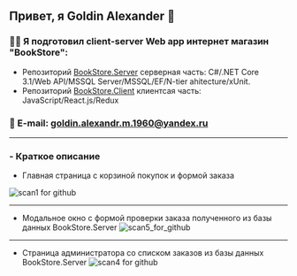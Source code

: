## Привет, я  Goldin Alexander :wave:

### :man_technologist: Я подготовил client-server Web app интернет магазин "BookStore":  
- Репозиторий [BookStore.Server](https://github.com/GoldinAlexander/BookStore.Server) серверная часть: C#/.NET Core 3.1/Web API/MSSQL Server/MSSQL/EF/N-tier ahitecture/xUnit.
- Репозиторий [BookStore.Client](https://github.com/GoldinAlexander/BookStore.Client) клиентсая часть: JavaScript/React.js/Redux

### :email: E-mail: goldin.alexandr.m.1960@yandex.ru

___
### - Краткое описание

* Главная страница с корзиной покупок и формой заказа

![scan1 for github](https://user-images.githubusercontent.com/75939181/161836623-1c1c30ce-17a5-4ead-9552-9a42d92efc4a.JPG)
___
* Модальное окно с формой проверки заказа полученного из базы данных BookStore.Server 
![scan5_for_github](https://user-images.githubusercontent.com/75939181/162013676-4c738ec0-0e59-4d8f-a0b0-9290e83bc60a.JPG)
___
- Страница администратора со списком заказов из базы данных BookStore.Server
![scan4 for github](https://user-images.githubusercontent.com/75939181/162012806-285f6e7a-7f62-4489-9111-357e3c9516a8.JPG)

